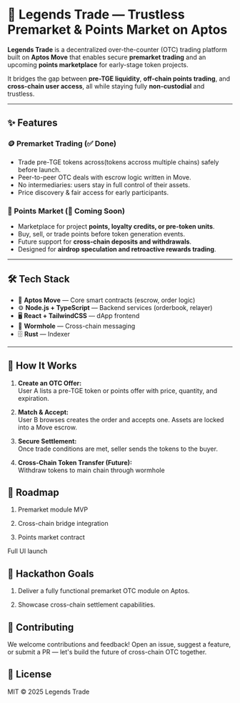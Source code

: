 # 🔁 Legends Trade — Trustless Premarket & Points Market on Aptos

**Legends Trade** is a decentralized over-the-counter (OTC) trading platform built on **Aptos Move** that enables secure **premarket trading** and an upcoming **points marketplace** for early-stage token projects.  

It bridges the gap between **pre-TGE liquidity**, **off-chain points trading**, and **cross-chain user access**, all while staying fully **non-custodial** and trustless.

---

## ✨ Features

### 🪙 Premarket Trading (✅ Done)
- Trade pre-TGE tokens across(tokens accross multiple chains) safely before launch.
- Peer-to-peer OTC deals with escrow logic written in Move.
- No intermediaries: users stay in full control of their assets.
- Price discovery & fair access for early participants.

### 🔄 Points Market (🚧 Coming Soon)
- Marketplace for project **points, loyalty credits, or pre-token units**.
- Buy, sell, or trade points before token generation events.
- Future support for **cross-chain deposits and withdrawals**.
- Designed for **airdrop speculation and retroactive rewards trading**.

---

## 🛠️ Tech Stack

- 🧠 **Aptos Move** — Core smart contracts (escrow, order logic)
- ⚙️ **Node.js + TypeScript** — Backend services (orderbook, relayer)
- 🖥️ **React + TailwindCSS** — dApp frontend
- 🌉 **Wormhole** — Cross-chain messaging
- 🗄️ **Rust** — Indexer

---

## 🧠 How It Works

1. **Create an OTC Offer:**  
   User A lists a pre-TGE token or points offer with price, quantity, and expiration.

2. **Match & Accept:**  
   User B browses creates the order and accepts one. Assets are locked into a Move escrow.

3. **Secure Settlement:**  
   Once trade conditions are met, seller sends the tokens to the buyer.

4. **Cross-Chain Token Transfer (Future):**  
   Withdraw tokens to main chain through wormhole

## 🧭 Roadmap
1. Premarket module MVP

2. Cross-chain bridge integration

2. Points market contract

 Full UI launch

## 🚀 Hackathon Goals
1. Deliver a fully functional premarket OTC module on Aptos.

2. Showcase cross-chain settlement capabilities.

## 🤝 Contributing
We welcome contributions and feedback!
Open an issue, suggest a feature, or submit a PR — let's build the future of cross-chain OTC together.

## 📜 License
MIT © 2025 Legends Trade